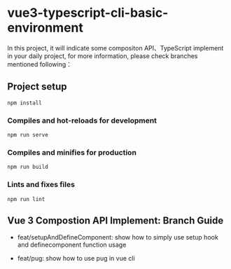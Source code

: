 # vue3-typescript-cli-basic-environment

In this project, it will indicate some compositon API、TypeScript implement in your daily project, for more information, please check branches mentioned following：

## Project setup
```
npm install
```

### Compiles and hot-reloads for development
```
npm run serve
```

### Compiles and minifies for production
```
npm run build
```

### Lints and fixes files
```
npm run lint
```
## Vue 3 Compostion API Implement: Branch Guide

- feat/setupAndDefineComponent: show how to simply use setup hook and definecomponent function usage

- feat/pug: show how to use pug in vue cli



